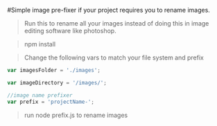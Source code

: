 #Simple image pre-fixer if your project requires you to rename images.

>Run this to rename all your images instead of doing this in image editing software like photoshop.

>npm install


>Change the following vars to match your file system and prefix

```javascript
var imagesFolder = './images';

var imageDirectory = '/images/';

//image name prefixer
var prefix = 'projectName-';
```

> run node prefix.js to rename images